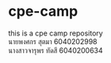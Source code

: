 # cpe-camp
this is a cpe camp repository <br>
นายพงศกร สุตมา 6040202998<br>
นางสาวจารุพร ทัดสี 6040200634<br>

